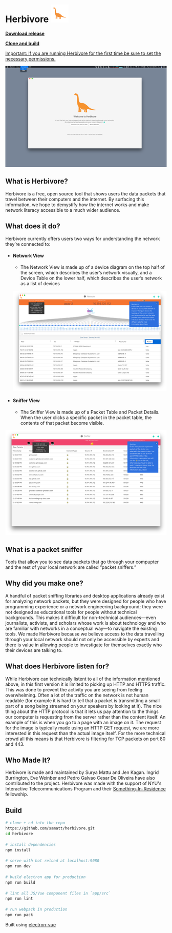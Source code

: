 #  Herbivore ![Herbivore Logo](./app/src/renderer/components/layout/assets/herbivore.svg)

**[Download release](https://github.com/samatt/herbivore/releases)**

**[Clone and build](https://github.com/samatt/herbivore#build)**

<u>Important: If you are running Herbivore for the first time be sure to set the necessary permissions.</u>

![Permissions](./doc-assets/permissions.png)



## What is Herbivore?

Herbivore is a free, open source tool that shows users the data packets that travel between their computers and the internet. By surfacing this information, we hope to demystify how the internet works and make network literacy accessible to a much wider audience.



## What does it do?

Herbivore currently offers users two ways for understanding the network they’re connected to: 

* #### Network View
  *  The Network View is made up of a device diagram on the top half of the screen, which describes the user’s network visually, and a Device Table on the lower half, which describes the user’s network as a list of devices

  ![Network View](./doc-assets/network-view.png)


* #### Sniffer View

  * The Sniffer View is made up of a Packet Table and Packet Details. When the user clicks a specific packet in the packet table, the contents of that packet become visible. 

![Network View](./doc-assets/sniffer-view.png)		



## What is a packet sniffer 

Tools that allow you to see data packets that go through your compupter and the rest of your local network are called “packet sniffers.” 



## Why did you make one?

A handful of packet sniffing libraries and desktop applications already exist for analyzing network packets, but they were designed for people who have programming experience or a network engineering background; they were not designed as educational tools for people without technical backgrounds. This makes it difficult for non-technical audiences—even journalists, activists, and scholars whose work is about technology and who are familiar with networks in a conceptual way—to navigate the existing  tools. We made Herbivore because we believe access to the data travelling through your local network should not only be accessible by experts and there is value in allowing people to investigate for themselves exactly who their devices are talking to.



## What does Herbivore listen for?

While Herbivore can technically listent to all of the information mentioned above, in this first version it is limited to picking up HTTP and HTTPS traffic. This was done to prevent the activity you are seeing from feeling overwhelming. Often a lot of the traffic on the network is not human readable (for example it is hard to tell that a packet is transmitting a small part of a song being streamed on your speakers by looking at it). The nice thing about the HTTP protocol is that it lets us pay attention to the things our computer is requesting from the server rather than the content itself. An example of this is when you go to a page with an image on it. The request for the image is typically made using an HTTP GET request, we are more interested in this request than the actual image itself. For the more technical crowd all this means is that Herbivore is filtering for TCP packets on port 80 and 443.



## Who Made It?

Herbivore is made and maintained by Surya Mattu and Jen Kagan. Ingrid Burrington, Eve Weinber and Pedro Galvao Cesar De Oliveira have also contributed to the project. Herbivore was made with the support of NYU's Interactive Telecommunications Program and their [Something-In-Residence](https://tisch.nyu.edu/itp/itp-people/faculty/somethings-in-residence-sirs) fellowship.





## Build

``` bash
# clone + cd into the repo
https://github.com/samatt/herbivore.git
cd herbivore

# install dependencies
npm install

# serve with hot reload at localhost:9080
npm run dev

# build electron app for production
npm run build

# lint all JS/Vue component files in `app/src`
npm run lint

# run webpack in production
npm run pack
```

Built using [electron-vue](https://simulatedgreg.gitbooks.io/electron-vue/en/)

